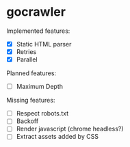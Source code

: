 # gocrawler

Implemented features:

* [x] Static HTML parser
* [x] Retries
* [x] Parallel

Planned features:

* [ ] Maximum Depth

Missing features:

* [ ] Respect robots.txt
* [ ] Backoff
* [ ] Render javascript (chrome headless?)
* [ ] Extract assets added by CSS